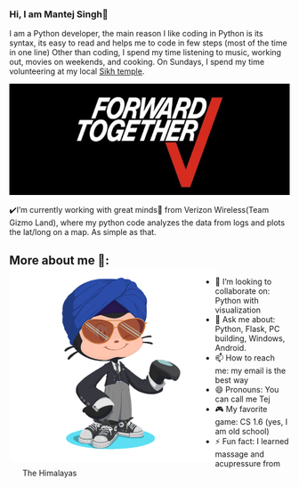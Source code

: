 ### Hi, I am Mantej Singh👋
I am a Python developer, the main reason I like coding in Python is its syntax, its easy to read and helps me to code in few steps (most of the time in one line)
Other than coding, I spend my time listening to music, working out, movies on weekends, and cooking. On Sundays, I spend my time volunteering at my local <a href="https://letsshareameal.org/">Sikh temple</a>.

<p align="center">
  <img width="660" height="200" src="https://github.com/Mantej-Singh/Mantej-Singh/blob/master/VerizonWireless.png"></a>
</p>


:heavy_check_mark:I’m currently working with great minds:star2: from Verizon Wireless(Team Gizmo Land), where my python code analyzes the data from logs and plots the lat/long on a map. As simple as that.

## More about me 🌱: <img align="left" width="370" height="350" src="https://github.com/Mantej-Singh/Mantej-Singh/blob/master/octocat.png"></a>
- 👯 I’m looking to collaborate on: Python with visualization 
- 💬 Ask me about: Python, Flask, PC building, Windows, Android.
- 📫 How to reach me: my email is the best way
- 😄 Pronouns: You can call me Tej
- :video_game: My favorite game: CS 1.6 (yes, I am old school)
- ⚡ Fun fact: I learned massage and acupressure from The Himalayas 

<!--
**Mantej-Singh/Mantej-Singh** is a ✨ _special_ ✨ repository because its `README.md` (this file) appears on your GitHub profile.

Here are some ideas to get you started:


- 🌱 I’m currently learning ...

- 🤔 I’m looking for help with ...
-->
